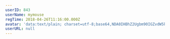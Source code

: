 ```yaml
---
userID: 843
userName: mymouse
regTime: 2018-04-26T11:16:00.000Z
avatar: 'data:text/plain; charset=utf-8;base64,NDA0IHBhZ2Ugbm90IGZvdW5kCg=='
userURL: null
---
```



